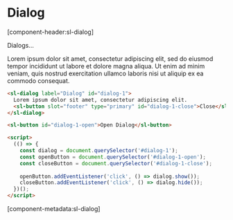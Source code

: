 # Dialog

[component-header:sl-dialog]

Dialogs...

Lorem ipsum dolor sit amet, consectetur adipiscing elit, sed do eiusmod tempor incididunt ut labore et dolore magna aliqua. Ut enim ad minim veniam, quis nostrud exercitation ullamco laboris nisi ut aliquip ex ea commodo consequat.

```html preview
<sl-dialog label="Dialog" id="dialog-1">
  Lorem ipsum dolor sit amet, consectetur adipiscing elit.
  <sl-button slot="footer" type="primary" id="dialog-1-close">Close</sl-button>
</sl-dialog>

<sl-button id="dialog-1-open">Open Dialog</sl-button>

<script>
  (() => {
    const dialog = document.querySelector('#dialog-1');
    const openButton = document.querySelector('#dialog-1-open');
    const closeButton = document.querySelector('#dialog-1-close');
    
    openButton.addEventListener('click', () => dialog.show());
    closeButton.addEventListener('click', () => dialog.hide());
  })();
</script>
```

[component-metadata:sl-dialog]
